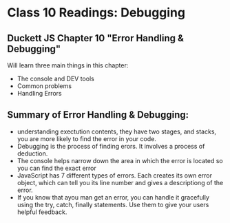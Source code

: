 # Class 10 Readings: Debugging

## Duckett JS Chapter 10 "Error Handling & Debugging"

Will learn three main things in this chapter:

- The console and DEV tools
- Common problems
- Handling Errors

## Summary of Error Handling & Debugging:

- understanding exectution contents, they have two stages, and stacks, you are more likely to find the error in your code.
- Debugging is the process of finding erors. It involves a process of deduction.
- The console helps narrow down the area in which the error is located so you can find the exact error
- JavaScript has 7 different types of errors. Each creates its own error object, which can tell you its line number and gives a descriptiong of the error.
- If you know that ayou man get an error, you can handle it gracefully using the try, catch, finally statements. Use them to give your users helpful feedback. 


